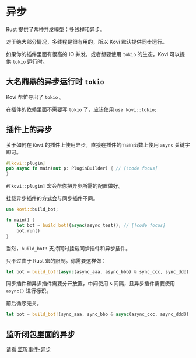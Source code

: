 # 异步

Rust 提供了两种并发模型：多线程和异步。

对于绝大部分情况，多线程是很有用的，所以 Kovi 默认提供同步运行。

如果你的插件里面有很高的 IO 并发，或者想要使用 `tokio` 的生态，Kovi 可以提供 `tokio` 运行时。

## 大名鼎鼎的异步运行时 `tokio`

Kovi 帮忙导出了 `tokio` 。

在插件的依赖里面不需要写 `tokio` 了，应该使用 ```use kovi::tokio;```

## 插件上的异步

关于如何在 `Kovi` 的插件上使用异步，直接在插件的main函数上使用 `async` 关键字即可。

```rust
#[kovi::plugin]
pub async fn main(mut p: PluginBuilder) { // [!code focus]
}
```

```#[kovi::plugin]``` 宏会帮你把异步所需的配置做好。

挂载异步插件的方式会与同步插件不同。

```rust
use kovi::build_bot;

fn main() {
    let bot = build_bot!(async(async_test)); // [!code focus]
    bot.run()
}
```

当然，`build_bot!` 支持同时挂载同步插件和异步插件。

只不过由于 Rust 宏的限制。你需要这样做：

```rust
let bot = build_bot!(async(async_aaa, async_bbb) & sync_ccc, sync_ddd);
```

同步插件和异步插件需要分开放置，中间使用 `&` 间隔，且异步插件需要使用 `async()` 进行标识。

前后循序无关。

```rust
let bot = build_bot!(sync_aaa, sync_bbb & async(async_ccc, async_ddd));
```

## 监听闭包里面的异步

请看 [监听事件-异步](onevent#异步)
